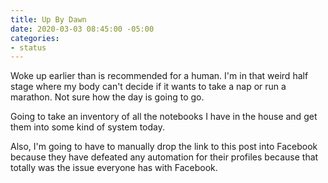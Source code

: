 ```yaml
---
title: Up By Dawn
date: 2020-03-03 08:45:00 -05:00
categories:
- status
---
```


Woke up earlier than is recommended for a human.  I'm in that weird half stage where my body can't decide if it wants to take a nap or run a marathon. Not sure how the day is going to go.

Going to take an inventory of all the notebooks I have in the house and get them into some kind of system today. 

Also, I'm going to have to manually drop the link to this post into Facebook because they have defeated any automation for their profiles because that totally was the issue everyone has with Facebook.